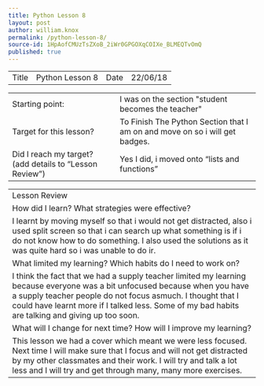 ```yaml
---
title: Python Lesson 8
layout: post
author: william.knox
permalink: /python-lesson-8/
source-id: 1HpAofCMUzTsZXoB_2iWr0GPGOXqCOIXe_BLMEQTvOmQ
published: true
---
```

<table>
  <tr>
    <td>Title</td>
    <td>Python Lesson 8</td>
    <td>Date</td>
    <td>22/06/18</td>
  </tr>
</table>


<table>
  <tr>
    <td>Starting point:</td>
    <td>I was on the section "student becomes the teacher"</td>
  </tr>
  <tr>
    <td>Target for this lesson?</td>
    <td>To Finish The Python Section that I am on and move on so i will get badges.</td>
  </tr>
  <tr>
    <td>Did I reach my target? 
(add details to “Lesson Review”)</td>
    <td> Yes I did, i moved onto “lists and functions”</td>
  </tr>
</table>


<table>
  <tr>
    <td>Lesson Review</td>
  </tr>
  <tr>
    <td>How did I learn? What strategies were effective? </td>
  </tr>
  <tr>
    <td>I learnt by moving myself so that i would not get distracted, also i used split screen so that i can search up what something is if i do not know how to do something. I also used the solutions as it was quite hard so i was unable to do ir.</td>
  </tr>
  <tr>
    <td>What limited my learning? Which habits do I need to work on? </td>
  </tr>
  <tr>
    <td>I think the fact that we had a supply teacher limited my learning because everyone was a bit unfocused because when you have a supply teacher people do not focus asmuch. I thought that I could have learnt more if I talked less. Some of my bad habits are talking and giving up too soon.</td>
  </tr>
  <tr>
    <td>What will I change for next time? How will I improve my learning?</td>
  </tr>
  <tr>
    <td>This lesson we had a cover which meant we were less focused. Next time I will make sure that I focus and will not get distracted by my other classmates and their work. I will try and talk a lot less and I will try and get through many, many more exercises. </td>
  </tr>
</table>



